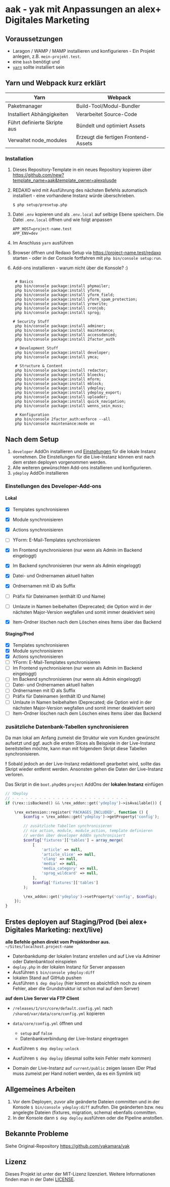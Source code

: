 # aak - yak mit Anpassungen an alex+ Digitales Marketing

## Voraussetzungen 
- Laragon / WAMP / MAMP installieren und konfigurieren - Ein Projekt anlegen, z.B. `mein-projekt.test`.
- eine `bash` benötigt und
- [`yarn`](https://yarnpkg.com) sollte installiert sein

## Yarn und Webpack kurz erklärt

| Yarn	                          | Webpack                              |                                 
|---------------------------------|--------------------------------------|
| Paketmanager                    | Build-Tool/Modul-Bundler
| Installiert Abhängigkeiten	  | Verarbeitet Source-Code
| Führt definierte Skripte aus    | Bündelt und optimiert Assets
| Verwaltet node_modules	      | Erzeugt die fertigen Frontend-Assets

### Installation

1. Dieses Repository-Template in ein neues Repository kopieren über <https://github.com/new?template_name=aak&template_owner=alexplusde>
2. REDAXO wird mit Ausführung des nächsten Befehls automatisch installiert - eine vorhandene Instanz würde überschrieben.

    ```
    $ php setup/presetup.php
    ```
   
3. Datei `.env` kopieren und als `.env.local` auf selbige Ebene speichern. Die Datei `.env.local` öffnen und wie folgt anpassen
    ```
    APP_HOST=project-name.test
    APP_ENV=dev
    ```
4. Im Anschluss `yarn` ausführen

5. Browser öffnen und Redaxo Setup via https://project-name.test/redaxo starten - oder in der Console fortfahren mit `php bin/console setup:run`.

6. Add-ons installieren - warum nicht über die Konsole? :)
   ```
      
    # Basics
    php bin/console package:install phpmailer;
    php bin/console package:install yform;
    php bin/console package:install yform_field;
    php bin/console package:install yform_spam_protection;
    php bin/console package:install yrewrite;
    php bin/console package:install cronjob;
    php bin/console package:install sprog;

   # Security Stuff
    php bin/console package:install adminer;
    php bin/console package:install maintenance;
    php bin/console package:install accessdenied;
    php bin/console package:install 2factor_auth

    # Development Stuff
    php bin/console package:install developer;
    php bin/console package:install ymca;

    # Structure & Content
    php bin/console package:install redactor;
    php bin/console package:install bloecks;
    php bin/console package:install mform;
    php bin/console package:install mblock;
    php bin/console package:install ydeploy;
    php bin/console package:install ydeploy_export;
    php bin/console package:install uploader;
    php bin/console package:install quick_navigation;
    php bin/console package:install wenns_sein_muss;

    # Konfiguration
    php bin/console 2factor_auth:enforce --all
    php bin/console maintenance:mode on 
    ```

## Nach dem Setup

1. `developer` AddOn installieren und [Einstellungen](#einstellungen-developer-addon) für die lokale Instanz vornehmen. Die Einstellungen für die Live-Instanz können erst nach dem ersten deployen vorgenommen werden.
2. Alle weiteren gewünschten Add-ons installieren und konfigurieren.
3. `ydeploy` AddOn installieren

### Einstellungen des Developer-Add-ons

#### Lokal

- [x] Templates synchronisieren
- [x] Module synchronisieren
- [x] Actions synchronisieren
- [ ] YForm: E-Mail-Templates synchronisieren
- [x] Im Frontend synchronisieren (nur wenn als Admin im Backend eingeloggt)
- [x] Im Backend synchronisieren (nur wenn als Admin eingeloggt)
- [x] Datei- und Ordnernamen aktuell halten
- [x] Ordnernamen mit ID als Suffix
- [ ] Präfix für Dateinamen (enthält ID und Name)
- [ ] Umlaute in Namen beibehalten (Deprecated; die Option wird in der nächsten Major-Version wegfallen und somit immer deaktiviert sein)
- [x] Item-Ordner löschen nach dem Löschen eines Items über das Backend


#### Staging/Prod

- [x] Templates synchronisieren
- [x] Module synchronisieren
- [x] Actions synchronisieren
- [ ] YForm: E-Mail-Templates synchronisieren
- [ ] Im Frontend synchronisieren (nur wenn als Admin im Backend eingeloggt)
- [ ] Im Backend synchronisieren (nur wenn als Admin eingeloggt)
- [ ] Datei- und Ordnernamen aktuell halten
- [ ] Ordnernamen mit ID als Suffix
- [ ] Präfix für Dateinamen (enthält ID und Name)
- [ ] Umlaute in Namen beibehalten (Deprecated; die Option wird in der nächsten Major-Version wegfallen und somit immer deaktiviert sein)
- [ ] Item-Ordner löschen nach dem Löschen eines Items über das Backend

### zusätzliche Datenbank-Tabellen synchronisieren

Da man lokal am Anfang zumeist die Struktur wie vom Kunden gewünscht aufsetzt und ggf. auch die ersten Slices als Beispiele in der Live-Instanz bereitstellen möchte, kann man mit folgendem Skript diese Tabellen synchronisieren.

**!** Sobald jedoch an der Live-Instanz redaktionell gearbeitet wird, sollte das Skript wieder entfernt werden. Ansonsten gehen die Daten der Live-Instanz verloren.

Das Skript in die `boot.php`des `project` AddOns der **lokalen Instanz** einfügen

```php
// YDeploy
// - - - - - - - - - - - - - - - - - - - - - - - - - -
if (\rex::isBackend() && \rex_addon::get('ydeploy')->isAvailable()) {

    \rex_extension::register('PACKAGES_INCLUDED', function () {
        $config = \rex_addon::get('ydeploy')->getProperty('config');

        // zusätzliche Tabellen synchronisieren
        // nie action, module, module_action, template definieren
        // werden über developer AddOn synchronisiert
        $config['fixtures']['tables'] = array_merge(
            [
                'article' => null,
                'article_slice' => null,
                'clang' => null,
                'media' => null,
                'media_category' => null,
                'sprog_wildcard' => null,
            ],
            $config['fixtures']['tables']
        );

        \rex_addon::get('ydeploy')->setProperty('config', $config);
    });
}
```

## Erstes deployen auf Staging/Prod (bei alex+ Digitales Marketing: next/live)

**alle Befehle gehen direkt vom Projektordner aus.**  
`~/Sites/localhost.project-name`

- Datenbankdump der lokalen Instanz erstellen und auf Live via Adminer oder Datenbanktool einspielen
- `deploy.php` in der lokalen Instanz für Server anpassen
- Ausführen `$ bin/console ydeploy:diff`
- lokalen Stand auf GitHub pushen
- Ausführen `$ dep deploy` (hier kommt es absichtlich noch zu einem Fehler, aber die Grundstruktur ist schon mal auf dem Server)

**auf dem Live Server via FTP Client**

- `/releases/1/src/core/default.config.yml` nach `/shared/var/data/core/config.yml` kopieren
- `data/core/config.yml` öffnen und
    - `setup` auf `false`
    - Datenbankverbindung der Live-Instanz eingetragen

- Ausführen `$ dep deploy:unlock`
- Ausführen `$ dep deploy` (diesmal sollte kein Fehler mehr kommen)
- Domain der Live-Instanz auf `current/public` zeigen lassen (Der Pfad muss zumeist per Hand notiert werden, da es ein Symlink ist)

## Allgemeines Arbeiten

1. Vor dem Deployen, zuvor alle geänderte Dateien committen und in der Konsole `$ bin/console ydeploy:diff` aufrufen. Die geänderten bzw. neu angelegte Dateien (fixtures, migration, schema) ebenfalls committen.
1. In der Konsole dann `$ dep deploy` ausführen oder die Pipeline anstoßen.

## Bekannte Probleme

Siehe Original-Repository <https://github.com/yakamara/yak>

## Lizenz

Dieses Projekt ist unter der MIT-Lizenz lizenziert. Weitere Informationen finden man in der Datei [LICENSE](LICENSE).

